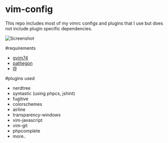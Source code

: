 # vim-config
This repo includes most of my vimrc configs and plugins that I use but does not include plugin specific dependencies.

![Screenshot](http://i.imgur.com/ud1hTku.png)


#requirements
- [gvim74](http://www.vim.org/download.php)
- [pathegon](https://github.com/tpope/vim-pathogen)
- [l9](https://github.com/eparreno/vim-l9)

#plugins used
- nerdtree
- syntastic (using phpcs, jshint)
- fugitive
- colorschemes
- airline
- transparency-windows
- vim-javascript
- vim-git
- phpcomplete
- more..
